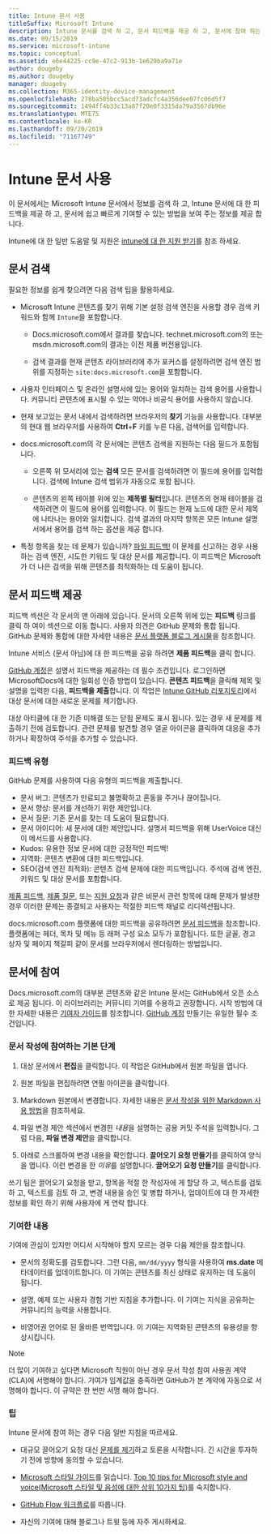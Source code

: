 ```yaml
---
title: Intune 문서 사용
titleSuffix: Microsoft Intune
description: Intune 문서를 검색 하 고, 문서 피드백을 제공 하 고, 문서에 참여 하는 방법을 알아봅니다.
ms.date: 09/15/2019
ms.service: microsoft-intune
ms.topic: conceptual
ms.assetid: e6e44225-cc9e-47c2-913b-1e629ba9a71e
author: dougeby
ms.author: dougeby
manager: dougeby
ms.collection: M365-identity-device-management
ms.openlocfilehash: 278ba505bcc5acd73adcfc4a356dee07fc06d5f7
ms.sourcegitcommit: 1494ff4b33c13a87f20e0f3315da79a3567db96e
ms.translationtype: MTE75
ms.contentlocale: ko-KR
ms.lasthandoff: 09/20/2019
ms.locfileid: "71167749"
---
```

# <a name="using-the-intune-docs"></a>Intune 문서 사용

이 문서에서는 Microsoft Intune 문서에서 정보를 검색 하 고, Intune 문서에 대 한 피드백을 제공 하 고, 문서에 쉽고 빠르게 기여할 수 있는 방법을 보여 주는 정보를 제공 합니다.

Intune에 대 한 일반 도움말 및 지원은 [intune에 대 한 지원 받기](get-support.md)를 참조 하세요.

## <a name="search-the-docs"></a>문서 검색

 필요한 정보를 쉽게 찾으려면 다음 검색 팁을 활용하세요.  

- Microsoft Intune 콘텐츠를 찾기 위해 기본 설정 검색 엔진을 사용할 경우 검색 키워드와 함께 `Intune`을 포함합니다.  

  - Docs.microsoft.com에서 결과를 찾습니다. technet.microsoft.com의 또는 msdn.microsoft.com의 결과는 이전 제품 버전용입니다.  

  - 검색 결과를 현재 콘텐츠 라이브러리에 추가 포커스를 설정하려면 검색 엔진 범위를 지정하는 `site:docs.microsoft.com`을 포함합니다.  

- 사용자 인터페이스 및 온라인 설명서에 있는 용어와 일치하는 검색 용어를 사용합니다. 커뮤니티 콘텐츠에 표시될 수 있는 약어나 비공식 용어를 사용하지 않습니다.

- 현재 보고있는 문서 내에서 검색하려면 브라우저의 **찾기** 기능을 사용합니다. 대부분의 현대 웹 브라우저를 사용하여 **Ctrl**+**F** 키를 누른 다음, 검색어를 입력합니다.  

- docs.microsoft.com의 각 문서에는 콘텐츠 검색을 지원하는 다음 필드가 포함됩니다.  

  - 오른쪽 위 모서리에 있는 **검색** 모든 문서를 검색하려면 이 필드에 용어를 입력합니다. 검색에 Intune 검색 범위가 자동으로 포함 됩니다.

  - 콘텐츠의 왼쪽 테이블 위에 있는 **제목별 필터**입니다. 콘텐츠의 현재 테이블을 검색하려면 이 필드에 용어를 입력합니다. 이 필드는 현재 노드에 대한 문서 제목에 나타나는 용어와 일치합니다. 검색 결과의 마지막 항목은 모든 Intune 설명서에서 용어를 검색 하는 옵션을 제공 합니다.

- 특정 항목을 찾는 데 문제가 있습니까? [파일 피드백!](#provide-doc-feedback) 이 문제를 신고하는 경우 사용하는 검색 엔진, 시도한 키워드 및 대상 문서를 제공합니다. 이 피드백은 Microsoft가 더 나은 검색을 위해 콘텐츠를 최적화하는 데 도움이 됩니다.  

## <a name="provide-doc-feedback"></a>문서 피드백 제공

피드백 섹션은 각 문서의 맨 아래에 있습니다. 문서의 오른쪽 위에 있는 **피드백** 링크를 클릭 하 여이 섹션으로 이동 합니다. 사용자 의견은 GitHub 문제와 통합 됩니다. GitHub 문제와 통합에 대한 자세한 내용은 [문서 플랫폼 블로그 게시물](https://docs.microsoft.com/teamblog/a-new-feedback-system-is-coming-to-docs)을 참조합니다.

Intune 서비스 (문서 아님)에 대 한 피드백을 공유 하려면 **제품 피드백**을 클릭 합니다.

[GitHub 계정](https://github.com/join)은 설명서 피드백을 제공하는 데 필수 조건입니다. 로그인하면 MicrosoftDocs에 대한 일회성 인증 방법이 있습니다. **콘텐츠 피드백**을 클릭해 제목 및 설명을 입력한 다음, **피드백을 제출**합니다. 이 작업은 [Intune GitHub 리포지토리](https://github.com/MicrosoftDocs/intunedocs/issues)에서 대상 문서에 대한 새로운 문제를 제기합니다.

대상 아티클에 대 한 기존 미해결 또는 닫힘 문제도 표시 됩니다. 있는 경우 새 문제를 제출하기 전에 검토합니다. 관련 문제를 발견할 경우 얼굴 아이콘을 클릭하여 대응을 추가하거나 확장하여 주석을 추가할 수 있습니다.

### <a name="types-of-feedback"></a>피드백 유형

GitHub 문제를 사용하여 다음 유형의 피드백을 제출합니다.

- 문서 버그: 콘텐츠가 만료되고 불명확하고 혼동을 주거나 끊어집니다.
- 문서 향상: 문서를 개선하기 위한 제안입니다.
- 문서 질문: 기존 문서를 찾는 데 도움이 필요합니다.
- 문서 아이디어: 새 문서에 대한 제안입니다. 설명서 피드백을 위해 UserVoice 대신 이 메서드를 사용합니다.
- Kudos: 유용한 정보 문서에 대한 긍정적인 피드백!
- 지역화: 콘텐츠 변환에 대한 피드백입니다.
- SEO(검색 엔진 최적화): 콘텐츠 검색 문제에 대한 피드백입니다. 주석에 검색 엔진, 키워드 및 대상 문서를 포함합니다.

[제품 피드백](https://microsoftintune.uservoice.com/forums/291681-ideas), [제품 질문](https://social.technet.microsoft.com/Forums/en-US/home?forum=microsoftintuneprod), 또는 [지원 요청](get-support.md)과 같은 비문서 관련 항목에 대해 문제가 발생한 경우 이러한 문제는 종결되고 사용자는 적절한 피드백 채널로 리디렉션됩니다.

docs.microsoft.com 플랫폼에 대한 피드백을 공유하려면 [문서 피드백](https://aka.ms/sitefeedback)을 참조합니다. 플랫폼에는 헤더, 목차 및 메뉴 등 래퍼 구성 요소 모두가 포함됩니다. 또한 글꼴, 경고 상자 및 페이지 책갈피 같이 문서를 브라우저에서 렌더링하는 방법입니다.

## <a name="contribute-to-docs"></a>문서에 참여

Docs.microsoft.com의 대부분 콘텐츠와 같은 Intune 문서는 GitHub에서 오픈 소스로 제공 됩니다. 이 라이브러리는 커뮤니티 기여를 수용하고 권장합니다. 시작 방법에 대한 자세한 내용은 [기여자 가이드](https://docs.microsoft.com/contribute)를 참조합니다. [GitHub 계정](https://github.com/join) 만들기는 유일한 필수 조건입니다.

### <a name="basic-steps-to-contribute-to-docs"></a>문서 작성에 참여하는 기본 단계

1. 대상 문서에서 **편집**을 클릭합니다. 이 작업은 GitHub에서 원본 파일을 엽니다.  

2. 원본 파일을 편집하려면 연필 아이콘을 클릭합니다.  

3. Markdown 원본에서 변경합니다. 자세한 내용은 [문서 작성을 위한 Markdown 사용 방법](https://docs.microsoft.com/contribute/how-to-write-use-markdown)을 참조하세요.  

4. 파일 변경 제안 섹션에서 변경한 *내용*을 설명하는 공용 커밋 주석을 입력합니다. 그럼 다음, **파일 변경 제안**을 클릭합니다.  

5. 아래로 스크롤하여 변경 내용을 확인합니다. **끌어오기 요청 만들기**를 클릭하여 양식을 엽니다. 이런 변경을 한 *이유*를 설명합니다. **끌어오기 요청 만들기**를 클릭합니다.

쓰기 팀은 끌어오기 요청을 받고, 항목을 적절 한 작성자에 게 할당 하 고, 텍스트를 검토 하 고, 텍스트를 검토 하 고, 변경 내용을 승인 및 병합 하거나, 업데이트에 대 한 자세한 정보를 확인 하기 위해 사용자에 게 연락 합니다.  

### <a name="what-to-contribute"></a>기여한 내용

기여에 관심이 있지만 어디서 시작해야 할지 모르는 경우 다음 제안을 참조합니다.  

- 문서의 정확도를 검토합니다. 그런 다음, `mm/dd/yyyy` 형식을 사용하여 **ms.date** 메타데이터를 업데이트합니다. 이 기여는 콘텐츠를 최신 상태로 유지하는 데 도움이 됩니다.  

- 설명, 예제 또는 사용자 경험 기반 지침을 추가합니다. 이 기여는 지식을 공유하는 커뮤니티의 능력을 사용합니다.

- 비영어권 언어로 된 올바른 번역입니다. 이 기여는 지역화된 콘텐츠의 유용성을 향상시킵니다.  

> [!Note]  
> 더 많이 기여하고 싶다면 Microsoft 직원이 아닌 경우 문서 작성 참여 사용권 계약(CLA)에 서명해야 합니다. 기여가 임계값을 충족하면 GitHub가 본 계약에 자동으로 서명해야 합니다. 이 규약은 한 번만 서명 해야 합니다.

### <a name="tips"></a>팁

Intune 문서에 참여 하는 경우 다음 일반 지침을 따르세요.

- 대규모 끌어오기 요청 대신 [문제를 제기](#provide-doc-feedback)하고 토론을 시작합니다. 긴 시간을 투자하기 전에 방향에 동의할 수 있습니다.  

- [Microsoft 스타일 가이드](https://aka.ms/MicrosoftStyle)를 읽습니다. [Top 10 tips for Microsoft style and voice(Microsoft 스타일 및 음성에 대한 상위 10가지 팁)](https://docs.microsoft.com/style-guide/top-10-tips-style-voice)를 숙지합니다.  

- [GitHub Flow 워크플로](https://guides.github.com/introduction/flow/)를 따릅니다.  

- 자신의 기여에 대해 블로그나 트윗 등에 자주 게시하세요.  
